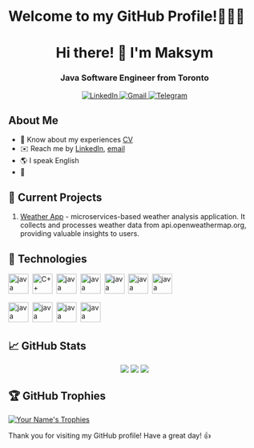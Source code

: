 # Welcome to my GitHub Profile!:gorilla::gorilla::gorilla:

<div id="header" align="center">
<h1>Hi there! 👋 I'm Maksym</h1>
<h3>Java Software Engineer from Toronto</h3>
</div>
<div id="socials" align="center">
<a href="https://www.linkedin.com/in/maksym-bataiev">
<img src="https://img.shields.io/badge/LinkedIn-blue?style=for-the-badge&logo=linkedin&logoColor=white" alt="LinkedIn" />
</a>
<a href="mailto:max.bataiev@gmail.com"> 
<img src="https://img.shields.io/badge/Gmail-blue?style=for-the-badge&logo=gmail&logoColor=white" alt="Gmail" />
</a>
<a href="https://t.me/flexiblex">
<img src="https://img.shields.io/badge/Telegram-blue?style=for-the-badge&logo=telegram&logoColor=white" alt="Telegram" /> 
</a>
</div>

## About Me
-   :page_facing_up: Know about my experiences [CV](https://docs.google.com/document/d/1BlXhWM0-o02gmaNLTpgjl7W28jQ_AK9-mtLphSkty5Q/edit?usp=sharing)
-   :envelope: Reach me by [LinkedIn](https://www.linkedin.com/in/maksym-bataiev), [email](mailto:max.bataiev@gmail.com)
-   :earth_americas: I speak English
-   :orangutan:

## 🔭 Current Projects
1. [Weather App](https://github.com/mbataiev/WeatherAnalyser) - microservices-based weather analysis application. It collects and processes weather data from api.openweathermap.org, providing valuable insights to users.

## 🌱 Technologies

<img src="https://cdn.jsdelivr.net/gh/devicons/devicon/icons/java/java-original-wordmark.svg" title="java" width="40" height="40"/>&nbsp;
<img src="https://cdn.jsdelivr.net/gh/devicons/devicon/icons/cplusplus/cplusplus-original.svg" title="C++" width="40" height="40"/>&nbsp;
<img src="https://cdn.jsdelivr.net/gh/devicons/devicon/icons/oracle/oracle-original.svg" title="java" width="40" height="40"/>&nbsp;
<img src="https://cdn.jsdelivr.net/gh/devicons/devicon/icons/mysql/mysql-original-wordmark.svg" title="java" width="40" height="40"/>&nbsp;
<img src="https://cdn.jsdelivr.net/gh/devicons/devicon/icons/postgresql/postgresql-original-wordmark.svg" title="java" width="40" height="40"/>&nbsp;
<img src="https://cdn.jsdelivr.net/gh/devicons/devicon/icons/javascript/javascript-original.svg" title="java" width="40" height="40"/>&nbsp;
<img src="https://cdn.jsdelivr.net/gh/devicons/devicon/icons/spring/spring-original-wordmark.svg" title="java" width="40" height="40"/>&nbsp;


<img src="https://cdn.jsdelivr.net/gh/devicons/devicon/icons/jenkins/jenkins-original.svg" title="java" width="40" height="40"/>&nbsp;
<img src="https://cdn.jsdelivr.net/gh/devicons/devicon/icons/docker/docker-original-wordmark.svg" title="java" width="40" height="40"/>&nbsp;
<img src="https://cdn.jsdelivr.net/gh/devicons/devicon/icons/kubernetes/kubernetes-plain-wordmark.svg" title="java" width="40" height="40"/>&nbsp;
<img src="https://cdn.jsdelivr.net/gh/devicons/devicon/icons/apachekafka/apachekafka-original-wordmark.svg" title="java" width="40" height="40"/>&nbsp;

## 📈 GitHub Stats
<div id="stat" align="center">
<img src="http://github-profile-summary-cards.vercel.app/api/cards/profile-details?username=mbataiev&theme=github_dark"/>
<img src="http://github-profile-summary-cards.vercel.app/api/cards/repos-per-language?username=mbataiev&theme=github_dark"/>
<img src="http://github-profile-summary-cards.vercel.app/api/cards/stats?username=mbataiev&theme=github_dark"/>
</div>

## 🏆 GitHub Trophies

[![Your Name's Trophies](https://github-profile-trophy.vercel.app/?username=mbataiev&theme=flat)](https://github.com/mbataiev)

Thank you for visiting my GitHub profile! Have a great day! 👍
